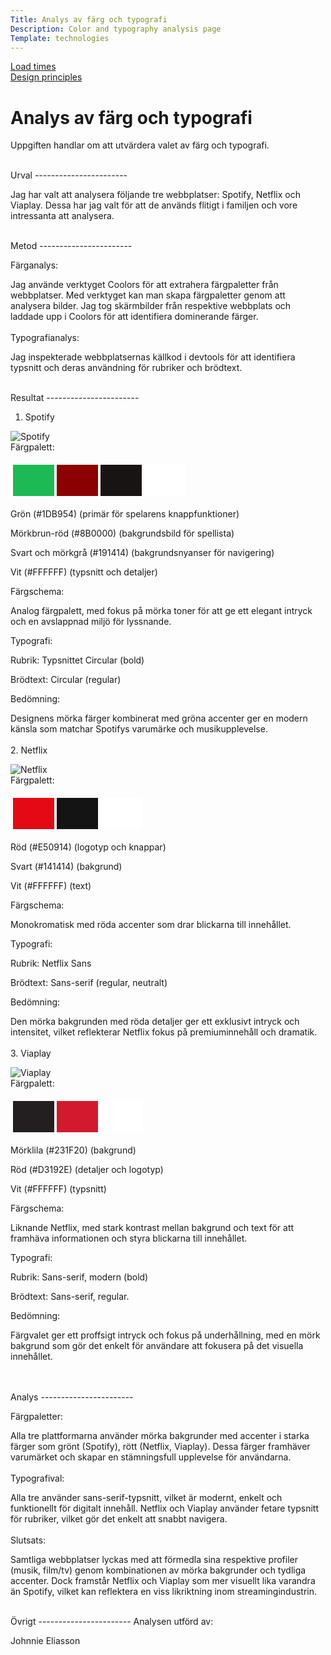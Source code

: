 ```yaml
---
Title: Analys av färg och typografi
Description: Color and typography analysis page
Template: technologies
---
```



<div class="menu">
<div class="menu-item">
<a href="../analysis/02_load">Load times</a>
</div>

<div class="menu-item">
<a href="../analysis/03_design_principles">Design principles</a>
</div>
</div>



<div class="content" markdown="1">

# Analys av färg och typografi
Uppgiften handlar om att utvärdera valet av färg och typografi.

<br>
Urval
-----------------------

Jag har valt att analysera följande tre webbplatser: Spotify, Netflix och Viaplay. Dessa har jag valt för att de används flitigt i familjen och vore intressanta att analysera.

<br>
Metod
-----------------------

Färganalys:

Jag använde verktyget Coolors för att extrahera färgpaletter från webbplatser. Med verktyget kan man skapa färgpaletter genom att analysera bilder.
Jag tog skärmbilder från respektive webbplats och laddade upp i Coolors för att identifiera dominerande färger.  
<br>
Typografianalys:

Jag inspekterade webbplatsernas källkod i devtools för att identifiera typsnitt och deras användning för rubriker och brödtext.

<br>
Resultat
-----------------------

1. Spotify
<div class="image2">
    <img src="../assets/img/spotify.png" alt="Spotify">
</div>
Färgpalett:
<table style="border-spacing: 4px; border-collapse: separate">
<tr>
<td style="height: 50px; width: 50px; background-color: #1DB954">
<td style="height: 50px; width: 50px; background-color: #8B0000">
<td style="height: 50px; width: 50px; background-color: #191414">
<td style="height: 50px; width: 50px; background-color: #FFFFFF">
</tr>
</table>

Grön (#1DB954) (primär för spelarens knappfunktioner)


Mörkbrun-röd (#8B0000) (bakgrundsbild för spellista)


Svart och mörkgrå (#191414) (bakgrundsnyanser för navigering)


Vit (#FFFFFF) (typsnitt och detaljer)

Färgschema: 

Analog färgpalett, med fokus på mörka toner för att ge ett elegant intryck och en avslappnad miljö för lyssnande.

Typografi:

Rubrik: Typsnittet Circular (bold)

Brödtext: Circular (regular)

Bedömning:

Designens mörka färger kombinerat med gröna accenter ger en modern känsla som matchar Spotifys varumärke och musikupplevelse.
<br>
<br>
2. Netflix
<div class="image2">
    <img src="../assets/img/netflix.png" alt="Netflix">
</div>
Färgpalett:
<table style="border-spacing: 4px; border-collapse: separate">
<tr>
<td style="height: 50px; width: 50px; background-color: #E50914">
<td style="height: 50px; width: 50px; background-color: #141414">
<td style="height: 50px; width: 50px; background-color: #FFFFFF">
</tr>
</table>

Röd (#E50914) (logotyp och knappar)

Svart (#141414) (bakgrund)

Vit (#FFFFFF) (text)

Färgschema: 

Monokromatisk med röda accenter som drar blickarna till innehållet.

Typografi:

Rubrik: Netflix Sans

Brödtext: Sans-serif (regular, neutralt)

Bedömning:

Den mörka bakgrunden med röda detaljer ger ett exklusivt intryck och intensitet, vilket reflekterar Netflix fokus på premiuminnehåll och dramatik.
<br>
<br>
3. Viaplay
<div class="image2">
    <img src="../assets/img/viaplay.png" alt="Viaplay">
</div>
Färgpalett:
<table style="border-spacing: 4px; border-collapse: separate">
<tr>
<td style="height: 50px; width: 50px; background-color: #231F20">
<td style="height: 50px; width: 50px; background-color: #D3192E">
<td style="height: 50px; width: 50px; background-color: #FFFFFF">
</tr>
</table>

Mörklila (#231F20) (bakgrund)

Röd (#D3192E) (detaljer och logotyp)

Vit (#FFFFFF) (typsnitt)

Färgschema: 

Liknande Netflix, med stark kontrast mellan bakgrund och text för att framhäva informationen och styra blickarna till innehållet.

Typografi:

Rubrik: Sans-serif, modern (bold)

Brödtext: Sans-serif, regular.

Bedömning:

Färgvalet ger ett proffsigt intryck och fokus på underhållning, med en mörk bakgrund som gör det enkelt för användare att fokusera på det visuella innehållet.

<br>
<br>
Analys
-----------------------

Färgpaletter: 

Alla tre plattformarna använder mörka bakgrunder med accenter i starka färger som grönt (Spotify), rött (Netflix, Viaplay). Dessa färger framhäver varumärket och skapar en stämningsfull upplevelse för användarna.
<br>
<br>
Typografival: 

Alla tre använder sans-serif-typsnitt, vilket är modernt, enkelt och funktionellt för digitalt innehåll. Netflix och Viaplay använder fetare typsnitt för rubriker, vilket gör det enkelt att snabbt navigera.
<br>
<br>
Slutsats: 

Samtliga webbplatser lyckas med att förmedla sina respektive profiler (musik, film/tv) genom kombinationen av mörka bakgrunder och tydliga accenter. Dock framstår Netflix och Viaplay som mer visuellt lika varandra än Spotify, vilket kan reflektera en viss likriktning inom streamingindustrin.



<br>
Övrigt
-----------------------
Analysen utförd av:

Johnnie Eliasson

</div>
